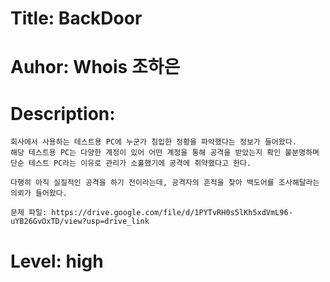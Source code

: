 # Title: BackDoor
# Auhor: Whois 조하은
# Description:
```
회사에서 사용하는 테스트용 PC에 누군가 침입한 정황을 파악했다는 정보가 들어왔다.
해당 테스트용 PC는 다양한 계정이 있어 어떤 계정을 통해 공격을 받았는지 확인 불분명하며
단순 테스트 PC라는 이유로 관리가 소홀했기에 공격에 취약했다고 한다. 

다행히 아직 실질적인 공격을 하기 전이라는데, 공격자의 흔적을 찾아 백도어를 조사해달라는 의뢰가 들어왔다.

문제 파일: https://drive.google.com/file/d/1PYTvRH0s5lKh5xdVmL96-uYB26GvOxTD/view?usp=drive_link

```

# Level: high
